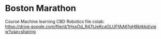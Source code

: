 # Boston Marathon
Course Machine learning CBD Robotics
file colab: https://drive.google.com/file/d/1HssOd_R47tJeKcaOLUFfAA61gH8btkkd/view?usp=sharing
